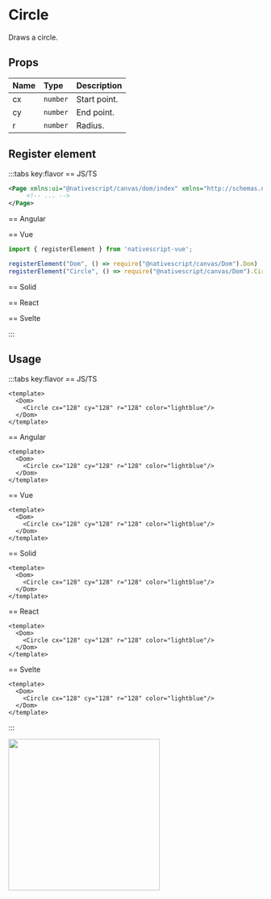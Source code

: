 # Circle

Draws a circle.

## Props

| Name | Type     | Description  |
| :--- | :------- | :----------- |
| cx   | `number` | Start point. |
| cy   | `number` | End point.   |
| r    | `number` | Radius.      |


## Register element
:::tabs key:flavor
== JS/TS

```xml
<Page xmlns:ui="@nativescript/canvas/dom/index" xmlns="http://schemas.nativescript.org/tns.xsd">
     <!-- ... -->
</Page>
```

== Angular

== Vue

```ts
import { registerElement } from 'nativescript-vue';

registerElement("Dom", () => require("@nativescript/canvas/Dom").Dom)
registerElement("Circle", () => require("@nativescript/canvas/Dom").Circle)
```

== Solid

== React


== Svelte


:::


## Usage

:::tabs key:flavor
== JS/TS

```vue
<template>
  <Dom>
    <Circle cx="128" cy="128" r="128" color="lightblue"/>
  </Dom>
</template>
```

== Angular

```vue
<template>
  <Dom>
    <Circle cx="128" cy="128" r="128" color="lightblue"/>
  </Dom>
</template>
```

== Vue

```vue
<template>
  <Dom>
    <Circle cx="128" cy="128" r="128" color="lightblue"/>
  </Dom>
</template>
```

== Solid

```vue
<template>
  <Dom>
    <Circle cx="128" cy="128" r="128" color="lightblue"/>
  </Dom>
</template>
```

== React

```vue
<template>
  <Dom>
    <Circle cx="128" cy="128" r="128" color="lightblue"/>
  </Dom>
</template>
```

== Svelte

```vue
<template>
  <Dom>
    <Circle cx="128" cy="128" r="128" color="lightblue"/>
  </Dom>
</template>
```

:::

<img height="300px" width="300px" src="/img/circle.webp"/>

